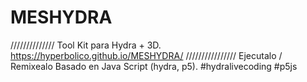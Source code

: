 # MESHYDRA
////////////// Tool Kit para Hydra + 3D. 
https://hyperbolico.github.io/MESHYDRA/
//////////////// Ejecutalo / Remixealo Basado en Java Script (hydra, p5). #hydralivecoding #p5js
